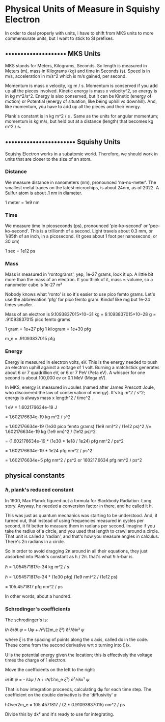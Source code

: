 <!--
title: Physical Units
description: Physical Units of Measure in Squishy Electron
-->
# Physical Units of Measure in Squishy Electron

In order to deal properly with units,
I have to shift from MKS units to more commensurate units,
but I want to stick to SI prefixes.

## •••••••••••••••••••• MKS Units

MKS stands for Meters, Kilograms, Seconds.  So length is measured in Meters (m), mass in Kilograms (kg) and time in Seconds (s).  Speed is in m/s, acceleration in m/s^2 which is m/s gained, per second.

Momentum is mass x velocity, kg m / s.  Momentum is conserved if you add up all the pieces involved.
Kinetic energy is mass x velocity^2, so energy is in   kg m^2/s^2.
Energy is also conserved, but it can be Kinetic (energy of motion) or Potential (energy of situation, like being uphill vs downhill).  And, like momentum, you have to add up all the pieces and their energy.

Plank's constant is in kg m^2 / s .
Same as the units for angular momentum; momentum is kg m/s, but held out at a distance (length) that becomes kg m^2 / s.

## ••••••••••••••••••••••• Squishy Units

Squishy Electron works in a subatomic world.
Therefore, we should work in units that are closer to the size of an atom.

### Distance
We measure distance in nanometers (nm), pronounced 'na-no-meter'.
The smallest metal traces on the latest microchips,
is about 24nm, as of 2022.
A Sulfur atom is about .1 nm in diameter.

1 meter = 1e9 nm

### Time
We measure time in picoseconds (ps),
pronounced 'pie-ko-second' or 'pee-ko-second'.
This is a trillionth of a second.
Light travels about 0.3 mm, or 1/85th of an inch, in a picosecond.
(It goes about 1 foot per nanosecond, or 30 cm)

1 sec = 1e12 ps

### Mass
Mass is measured in 'rontograms', yep, 1e-27 grams, look it up.
A little bit more than the mass of an electron.
If you think of it, mass ∝ volume, so a nanometer cube is 1e-27 m³

Nobody knows what 'ronto' is so it's easier to use pico femto grams.
Let's use the abbreviation 'pfg' for pico femto gram.
Kindof like mg but 1e-24 times smaller.

Mass of an electron is 9.1093837015×10−31 kg
= 9.1093837015×10−28 g
= .91093837015 pico femto grams

1 gram = 1e+27 pfg
1 kilogram = 1e+30 pfg

m_e = .91093837015 pfg


### Energy

Energy is measured in electron volts, eV.
This is the energy needed to push an electron uphill against a voltage of 1 volt.
Burning a matchstick generates about 6 or 7 quadrillion eV, or 6 or 7 PeV (Peta eV).
A whisper for one second is about 100,000 ev or 0.1 MeV (Mega eV).

In MKS, energy is measured in Joules (named after James Prescott Joule,
who discovered the law of conservation of energy).
It's kg m^2 / s^2; energy is always mass x length^2 / time^2 .

1 eV = 1.602176634e-19 J

= 1.602176634e-19 kg m^2 / s^2

= 1.602176634e-19 (1e30 pico femto grams) (1e9 nm)^2 / (1e12 ps)^2
//= 1.602176634e-19 kg (1e9 nm)^2 / (1e12 ps)^2

= (1.602176634e-19 * (1e30 * 1e18 / 1e24) pfg nm^2 / ps^2

= 1.602176634e-19 * 1e24 pfg nm^2 / ps^2

= 1.602176634e+5 pfg nm^2 / ps^2
or 160217.6634 pfg nm^2 / ps^2

<!--
### mass

zepto = 1e−21 so like micro-femto-grams or nano-pico-grams


1 kg = 1000g = 1e+30 kilo-quectograms = 1e+33 quectograms
  = 1e21 kilo-zepto grams = 1e24 zeptograms
1 g = 1e+30 quecto-grams
1 g = 1e+30 femto-femto-grams

Lets not use quectos or zeptos.    femtos are 1e-15, size of a nucleus.  that's OK.
1 eV = 1.602176634×10−19 J
meaning the charge of an electron is 1.602176634×10−19 coulomb, exactly.

1 kg = 6.241509074460763e+24 eV ps^2 / nm^2
 -->

<!--
### volts
charge of an electron is 1.602176634×10−19 coulomb, exactly.

and one Joule is 1 volt * 1 coulomb

so an eV = 1 volt * 1.602176634×10−19 coulomb

1 volt = 1 eV / 1.602176634×10−19 coulomb

because e is a sortof standard unit of charge, eV ~= V

 -->



## physical constants

### ℏ, plank's reduced constant

In 1900,  Max Planck figured out a formula for Blackbody Radiation.
Long story.
Anyway, he needed a conversion factor in there, and he called it *h*.

This was just as quantum mechanics was starting to be understood.
And, it turned out, that instead of using frequencies measured in cycles per second,
it fit better to measure them in radians per second.
Imagine if you take the radius of a circle, and you used that length to crawl around a circle.
That unit is called a 'radian', and that's how you measure angles in calculus.
There's 2π radians in a circle.

So in order to avoid dragging 2π around in all their equations, they just absorbed into Plank's constant as h / 2π.
that's what ℏ h-bar is.

ℏ = 1.054571817e-34 kg m^2 / s

ℏ = 1.054571817e-34 * (1e30 pfg) (1e9 nm)^2 / (1e12 ps)

= 105.4571817 pfg nm^2 / ps

In other words, about a hundred.


<!--
= 1.054571817e-34 * (6.241509074460763e+24 eV ps^2 / nm^2)  * (1e9 nm)^2 / 1e12 ps

= 6.582119565476075e-10 (eV ps^2 / nm^2) * (1e18 / 1e12) * (nm^2 / ps)

= 6.582119565476075e-10 eV ps^2 / nm^2 * 1e6 (nm^2/ps)

= 6.582119565476075e-10 eV ps^2  * 1e6 (1/ps)

= 6.582119565476075e-10 eV ps^2  * 1e6 (1/ps)


= 6.58211956547607524373e-4 eV ps

ℏ =  6.58211956547607524373e-4 eV ps
confirmed with wikipedia: 6.582119569...e−16 eV⋅s
or 6.58 e-4  eV s
 -->


### Schrodinger's coefficients

The schrodinger's is:

iℏ ∂/∂t 𝜓 = U𝜓 + ℏ²/(2m_e 𝜉²) ∂²/∂ix² 𝜓

where 𝜉 is the spacing of points along the x axis, called dx in the code.
These come from the second derivative wrt x turning into 𝜉 ix.

U is the potential energy given the location; this is effectively the
voltage times the charge of 1 electron.

Move the coefficients on the left to the right:

∂/∂t 𝜓 = - iU𝜓 / ℏ + iℏ/(2m_e 𝜉²) ∂²/∂ix² 𝜓

That is how integration proceeds, calculating d𝜓 for each time step.
The coefficient  on the double derivative is the 'diffusivity' 𝛼

hOver2m_e = 105.4571817 / (2 * 0.91093837015)   nm^2 / ps

Divide this by dx² and it's ready to use for integrating.


